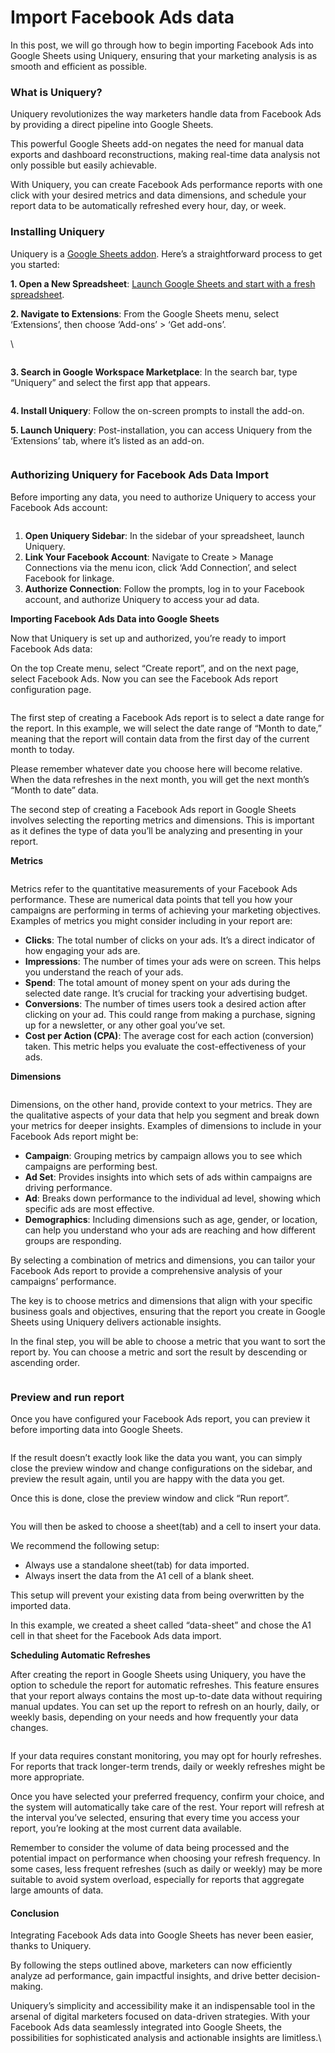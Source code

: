 # Import Facebook Ads data

In this post, we will go through how to begin importing Facebook Ads into Google Sheets using Uniquery, ensuring that your marketing analysis is as smooth and efficient as possible.

### What is Uniquery? <a href="#what-is-uniquery" id="what-is-uniquery"></a>

Uniquery revolutionizes the way marketers handle data from Facebook Ads by providing a direct pipeline into Google Sheets.

This powerful Google Sheets add-on negates the need for manual data exports and dashboard reconstructions, making real-time data analysis not only possible but easily achievable.

With Uniquery, you can create Facebook Ads performance reports with one click with your desired metrics and data dimensions, and schedule your report data to be automatically refreshed every hour, day, or week.

### Installing Uniquery

Uniquery is a [Google Sheets addon](https://workspace.google.com/marketplace/app/uniquery_facebook_shopify_notion_data_co/275511172491). Here’s a straightforward process to get you started:

**1. Open a New Spreadsheet**: [Launch Google Sheets and start with a fresh spreadsheet](https://sheet.new/).

**2. Navigate to Extensions**: From the Google Sheets menu, select ‘Extensions’, then choose ‘Add-ons’ > ‘Get add-ons’.

\


<figure><img src="../.gitbook/assets/image (9).png" alt=""><figcaption></figcaption></figure>

**3. Search in Google Workspace Marketplace**: In the search bar, type “Uniquery” and select the first app that appears.

<figure><img src="../.gitbook/assets/image (1) (1) (1) (1) (1).png" alt=""><figcaption></figcaption></figure>

**4. Install Uniquery**: Follow the on-screen prompts to install the add-on.

**5. Launch Uniquery**: Post-installation, you can access Uniquery from the ‘Extensions’ tab, where it’s listed as an add-on.

<figure><img src="../.gitbook/assets/image (2) (1) (1).png" alt=""><figcaption></figcaption></figure>

### Authorizing Uniquery for Facebook Ads Data Import

Before importing any data, you need to authorize Uniquery to access your Facebook Ads account:

<figure><img src="../.gitbook/assets/image (3) (1) (1).png" alt=""><figcaption></figcaption></figure>

1. **Open Uniquery Sidebar**: In the sidebar of your spreadsheet, launch Uniquery.
2. **Link Your Facebook Account**: Navigate to Create > Manage Connections via the menu icon, click ‘Add Connection’, and select Facebook for linkage.
3. **Authorize Connection**: Follow the prompts, log in to your Facebook account, and authorize Uniquery to access your ad data.

**Importing Facebook Ads Data into Google Sheets**

Now that Uniquery is set up and authorized, you’re ready to import Facebook Ads data:

On the top Create menu, select “Create report”, and on the next page, select Facebook Ads. Now you can see the Facebook Ads report configuration page.

<figure><img src="../.gitbook/assets/image (4) (1) (1).png" alt=""><figcaption></figcaption></figure>

The first step of creating a Facebook Ads report is to select a date range for the report. In this example, we will select the date range of “Month to date,” meaning that the report will contain data from the first day of the current month to today.

Please remember whatever date you choose here will become relative. When the data refreshes in the next month, you will get the next month’s “Month to date” data.

The second step of creating a Facebook Ads report in Google Sheets involves selecting the reporting metrics and dimensions. This is important as it defines the type of data you’ll be analyzing and presenting in your report.

**Metrics**

<figure><img src="../.gitbook/assets/image (5) (1) (1).png" alt=""><figcaption></figcaption></figure>

Metrics refer to the quantitative measurements of your Facebook Ads performance. These are numerical data points that tell you how your campaigns are performing in terms of achieving your marketing objectives. Examples of metrics you might consider including in your report are:

* **Clicks**: The total number of clicks on your ads. It’s a direct indicator of how engaging your ads are.
* **Impressions**: The number of times your ads were on screen. This helps you understand the reach of your ads.
* **Spend**: The total amount of money spent on your ads during the selected date range. It’s crucial for tracking your advertising budget.
* **Conversions**: The number of times users took a desired action after clicking on your ad. This could range from making a purchase, signing up for a newsletter, or any other goal you’ve set.
* **Cost per Action (CPA)**: The average cost for each action (conversion) taken. This metric helps you evaluate the cost-effectiveness of your ads.

**Dimensions**

<figure><img src="../.gitbook/assets/image (6) (1).png" alt=""><figcaption></figcaption></figure>

Dimensions, on the other hand, provide context to your metrics. They are the qualitative aspects of your data that help you segment and break down your metrics for deeper insights. Examples of dimensions to include in your Facebook Ads report might be:

* **Campaign**: Grouping metrics by campaign allows you to see which campaigns are performing best.
* **Ad Set**: Provides insights into which sets of ads within campaigns are driving performance.
* **Ad**: Breaks down performance to the individual ad level, showing which specific ads are most effective.
* **Demographics**: Including dimensions such as age, gender, or location, can help you understand who your ads are reaching and how different groups are responding.

By selecting a combination of metrics and dimensions, you can tailor your Facebook Ads report to provide a comprehensive analysis of your campaigns’ performance.

The key is to choose metrics and dimensions that align with your specific business goals and objectives, ensuring that the report you create in Google Sheets using Uniquery delivers actionable insights.

In the final step, you will be able to choose a metric that you want to sort the report by. You can choose a metric and sort the result by descending or ascending order.

<figure><img src="../.gitbook/assets/image (7) (1).png" alt=""><figcaption></figcaption></figure>

### Preview and run report

Once you have configured your Facebook Ads report, you can preview it before importing data into Google Sheets.

<figure><img src="../.gitbook/assets/image (8) (1).png" alt=""><figcaption></figcaption></figure>

If the result doesn’t exactly look like the data you want, you can simply close the preview window and change configurations on the sidebar, and preview the result again, until you are happy with the data you get.

Once this is done, close the preview window and click “Run report”.

<figure><img src="../.gitbook/assets/image (9) (1).png" alt=""><figcaption></figcaption></figure>

You will then be asked to choose a sheet(tab) and a cell to insert your data.

We recommend the following setup:

* Always use a standalone sheet(tab) for data imported.
* Always insert the data from the A1 cell of a blank sheet.

This setup will prevent your existing data from being overwritten by the imported data.

In this example, we created a sheet called “data-sheet” and chose the A1 cell in that sheet for the Facebook Ads data import.

**Scheduling Automatic Refreshes**

After creating the report in Google Sheets using Uniquery, you have the option to schedule the report for automatic refreshes. This feature ensures that your report always contains the most up-to-date data without requiring manual updates. You can set up the report to refresh on an hourly, daily, or weekly basis, depending on your needs and how frequently your data changes.

<figure><img src="../.gitbook/assets/image (10).png" alt=""><figcaption></figcaption></figure>

If your data requires constant monitoring, you may opt for hourly refreshes. For reports that track longer-term trends, daily or weekly refreshes might be more appropriate.

Once you have selected your preferred frequency, confirm your choice, and the system will automatically take care of the rest. Your report will refresh at the interval you’ve selected, ensuring that every time you access your report, you’re looking at the most current data available.

Remember to consider the volume of data being processed and the potential impact on performance when choosing your refresh frequency. In some cases, less frequent refreshes (such as daily or weekly) may be more suitable to avoid system overload, especially for reports that aggregate large amounts of data.

#### Conclusion

Integrating Facebook Ads data into Google Sheets has never been easier, thanks to Uniquery.

By following the steps outlined above, marketers can now efficiently analyze ad performance, gain impactful insights, and drive better decision-making.

Uniquery’s simplicity and accessibility make it an indispensable tool in the arsenal of digital marketers focused on data-driven strategies. With your Facebook Ads data seamlessly integrated into Google Sheets, the possibilities for sophisticated analysis and actionable insights are limitless.\
